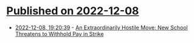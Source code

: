 # [Published on 2022-12-08](index.md)

* [2022-12-08, 19:20:39](https://news.ycombinator.com/item?id=33911961) - [An Extraordinarily Hostile Move: New School Threatens to Withhold Pay in Strike](https://www.chronicle.com/article/an-extraordinarily-hostile-move-new-school-threatens-to-withhold-pay-in-adjunct-strike)

